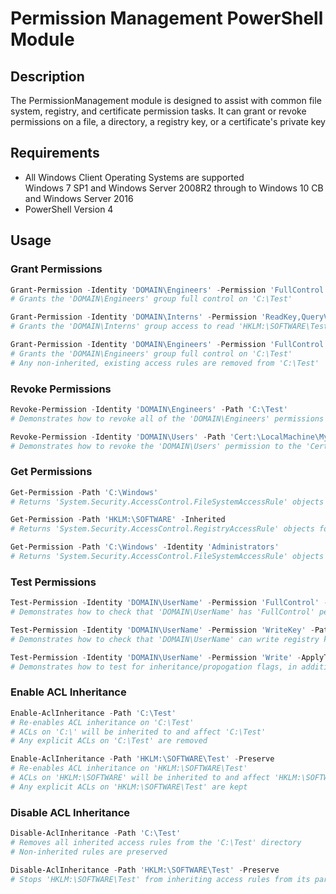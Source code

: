 # Permission Management PowerShell Module

## Description
The PermissionManagement module is designed to assist with common file system, registry, and certificate permission tasks.
It can grant or revoke permissions on a file, a directory, a registry key, or a certificate's private key


## Requirements
* All Windows Client Operating Systems are supported  
   Windows 7 SP1 and Windows Server 2008R2 through to Windows 10 CB and Windows Server 2016
* PowerShell Version 4


## Usage
### Grant Permissions
```powershell
Grant-Permission -Identity 'DOMAIN\Engineers' -Permission 'FullControl' -Path 'C:\Test'
# Grants the 'DOMAIN\Engineers' group full control on 'C:\Test'

Grant-Permission -Identity 'DOMAIN\Interns' -Permission 'ReadKey,QueryValues,EnumerateSubKeys' -Path 'HKLM:\SOFTWARE\Test'
# Grants the 'DOMAIN\Interns' group access to read 'HKLM:\SOFTWARE\Test'

Grant-Permission -Identity 'DOMAIN\Engineers' -Permission 'FullControl' -Path 'C:\Test' -Clear
# Grants the 'DOMAIN\Engineers' group full control on 'C:\Test'
# Any non-inherited, existing access rules are removed from 'C:\Test'
```

### Revoke Permissions
```powershell
Revoke-Permission -Identity 'DOMAIN\Engineers' -Path 'C:\Test'
# Demonstrates how to revoke all of the 'DOMAIN\Engineers' permissions on the 'C:\Test' directory

Revoke-Permission -Identity 'DOMAIN\Users' -Path 'Cert:\LocalMachine\My\1234567890ABCDEF1234567890ABCDEF12345678'
# Demonstrates how to revoke the 'DOMAIN\Users' permission to the 'Cert:\LocalMachine\My\1234567890ABCDEF1234567890ABCDEF12345678' certificate's private key/key container
```

### Get Permissions
```powershell
Get-Permission -Path 'C:\Windows'
# Returns 'System.Security.AccessControl.FileSystemAccessRule' objects for all the non-inherited rules on 'C:\Windows'

Get-Permission -Path 'HKLM:\SOFTWARE' -Inherited
# Returns 'System.Security.AccessControl.RegistryAccessRule' objects for all the inherited and non-inherited rules on 'HKLM:\SOFTWARE'

Get-Permission -Path 'C:\Windows' -Identity 'Administrators'
# Returns 'System.Security.AccessControl.FileSystemAccessRule' objects for all the 'Administrators' rules on 'C:\Windows'
```

### Test Permissions
```powershell
Test-Permission -Identity 'DOMAIN\UserName' -Permission 'FullControl' -Path 'C:\Test'
# Demonstrates how to check that 'DOMAIN\UserName' has 'FullControl' permission on the 'C:\Test' directory

Test-Permission -Identity 'DOMAIN\UserName' -Permission 'WriteKey' -Path 'HKLM:\SOFTWARE\Test'
# Demonstrates how to check that 'DOMAIN\UserName' can write registry keys to 'HKLM:\SOFTWARE\Test'

Test-Permission -Identity 'DOMAIN\UserName' -Permission 'Write' -ApplyTo 'Container' -Path 'C:\Test'
# Demonstrates how to test for inheritance/propogation flags, in addition to permissions
```

### Enable ACL Inheritance
```powershell
Enable-AclInheritance -Path 'C:\Test'
# Re-enables ACL inheritance on 'C:\Test'
# ACLs on 'C:\' will be inherited to and affect 'C:\Test'
# Any explicit ACLs on 'C:\Test' are removed

Enable-AclInheritance -Path 'HKLM:\SOFTWARE\Test' -Preserve
# Re-enables ACL inheritance on 'HKLM:\SOFTWARE\Test'
# ACLs on 'HKLM:\SOFTWARE' will be inherited to and affect 'HKLM:\SOFTWARE\Test'
# Any explicit ACLs on 'HKLM:\SOFTWARE\Test' are kept
```

### Disable ACL Inheritance
```powershell
Disable-AclInheritance -Path 'C:\Test'
# Removes all inherited access rules from the 'C:\Test' directory
# Non-inherited rules are preserved

Disable-AclInheritance -Path 'HKLM:\SOFTWARE\Test' -Preserve
# Stops 'HKLM:\SOFTWARE\Test' from inheriting access rules from its parent, but preserves the existing inheritied access rules
```